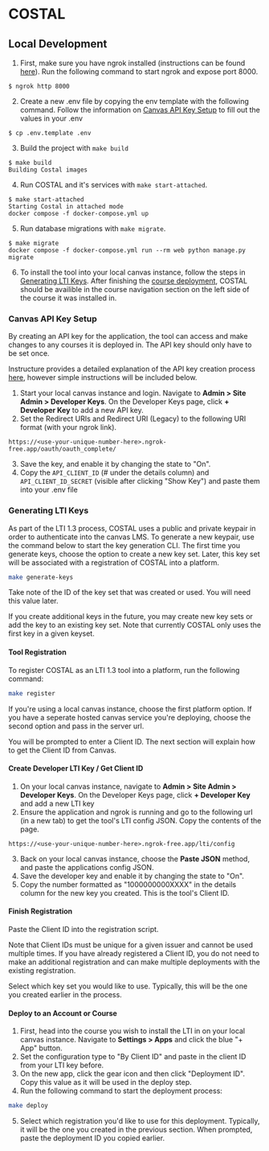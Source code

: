 # COSTAL

## Local Development

1. First, make sure you have ngrok installed (instructions can be found [here](https://ngrok.com/download)). Run the following command to start ngrok and expose port 8000.
```
$ ngrok http 8000
``` 

2. Create a new .env file by copying the env template with the following command. Follow the information on [Canvas API Key Setup](#canvas-api-key-setup) to fill out the values in your .env
```
$ cp .env.template .env
```

3. Build the project with `make build`
```
$ make build
Building Costal images
```

4. Run COSTAL and it's services with `make start-attached`.
```
$ make start-attached
Starting Costal in attached mode
docker compose -f docker-compose.yml up
```

5. Run database migrations with `make migrate`.
```
$ make migrate
docker compose -f docker-compose.yml run --rm web python manage.py migrate
```

6. To install the tool into your local canvas instance, follow the steps in [Generating LTI Keys](#generating-lti-keys). After finishing the [course deployment](#deploy-to-an-account-or-course), COSTAL should be availible in the course navigation section on the left side of the course it was installed in.

### Canvas API Key Setup

By creating an API key for the application, the tool can access and make changes to any courses it is deployed in. The API key should only have to be set once.

Instructure provides a detailed explanation of the API key creation process [here](https://community.canvaslms.com/t5/Admin-Guide/How-do-I-add-a-developer-API-key-for-an-account/ta-p/259), however simple instructions will be included below.

1. Start your local canvas instance and login. Navigate to **Admin > Site Admin > Developer Keys**. On the Developer Keys page, click **+ Developer Key** to add a new API key.
2. Set the Redirect URIs and Redirect URI (Legacy) to the following URI format (with your ngrok link).
```
https://<use-your-unique-number-here>.ngrok-free.app/oauth/oauth_complete/
```
3. Save the key, and enable it by changing the state to "On".
4. Copy the `API_CLIENT_ID` (# under the details column) and `API_CLIENT_ID_SECRET` (visible after clicking "Show Key") and paste them into your .env file

### Generating LTI Keys

As part of the LTI 1.3 process, COSTAL uses a public and private keypair in order to authenticate into the canvas LMS. To generate a new keypair, use the command below to start the key generation CLI. The first time you generate keys, choose the option to create a new key set. Later, this key set will be associated with a registration of COSTAL into a platform.

```sh
make generate-keys 
```

Take note of the ID of the key set that was created or used. You will need this value later.

If you create additional keys in the future, you may create new key sets or add the key to an existing key set. Note that currently COSTAL only uses the first key in a given keyset.

#### Tool Registration

To register COSTAL as an LTI 1.3 tool into a platform, run the following command:

```sh
make register
```

If you're using a local canvas instance, choose the first platform option. If you have a seperate hosted canvas service you're deploying, choose the second option and pass in the server url. 

You will be prompted to enter a Client ID. The next section will explain how to get the Client ID from Canvas.

#### Create Developer LTI Key / Get Client ID

1. On your local canvas instance, navigate to **Admin > Site Admin > Developer Keys**. On the Developer Keys page, click **+ Developer Key** and add a new LTI key
2. Ensure the application and ngrok is running and go to the following url (in a new tab) to get the tool's LTI config JSON. Copy the contents of the page.
```
https://<use-your-unique-number-here>.ngrok-free.app/lti/config
```
3. Back on your local canvas instance, choose the **Paste JSON** method, and paste the applications config JSON. 
4. Save the developer key and enable it by changing the state to "On".
5. Copy the number formatted as "1000000000XXXX" in the details column for the new key you created. This is the tool's Client ID.

#### Finish Registration

Paste the Client ID into the registration script.

Note that Client IDs must be unique for a given issuer and cannot be used multiple times. If you have already registered a Client ID, you do not need to make an additional registration and can make multiple deployments with the existing registration.

Select which key set you would like to use. Typically, this will be the one you created earlier in the process.

#### Deploy to an Account or Course

1. First, head into the course you wish to install the LTI in on your local canvas instance. Navigate to **Settings > Apps** and click the blue "+ App" button.
2. Set the configuration type to "By Client ID" and paste in the client ID from your LTI key before.
3. On the new app, click the gear icon and then click "Deployment ID". Copy this value as it will be used in the deploy step.
4. Run the following command to start the deployment process:
```sh
make deploy
```
5. Select which registration you'd like to use for this deployment. Typically, it will be the one you created in the previous section. When prompted, paste the deployment ID you copied earlier.
